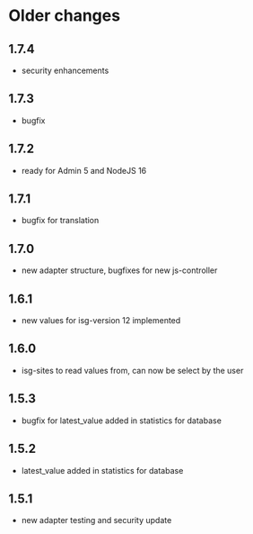 # Older changes
## 1.7.4

* security enhancements

## 1.7.3

* bugfix

## 1.7.2

* ready for Admin 5 and NodeJS 16

## 1.7.1

* bugfix for translation

## 1.7.0

* new adapter structure, bugfixes for new js-controller

## 1.6.1

* new values for isg-version 12 implemented

## 1.6.0

* isg-sites to read values from, can now be select by the user

## 1.5.3

* bugfix for latest_value added in statistics for database

## 1.5.2

* latest_value added in statistics for database

## 1.5.1

* new adapter testing and security update
